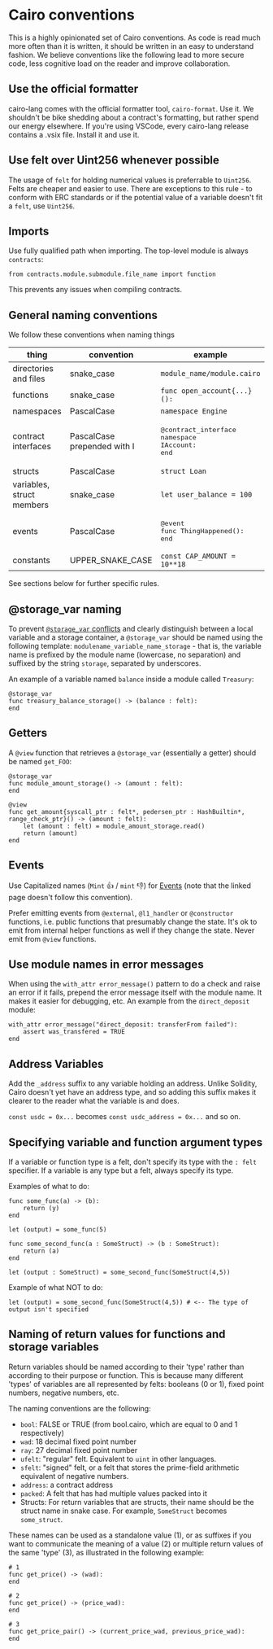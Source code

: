 # Cairo conventions

This is a highly opinionated set of Cairo conventions. As code is read much more often than it is written, it should be written in an easy to understand fashion. We believe conventions like the following lead to more secure code, less cognitive load on the reader and improve collaboration.

## Use the official formatter

cairo-lang comes with the official formatter tool, `cairo-format`. Use it. We shouldn't be bike shedding about a contract's formatting, but rather spend our energy elsewhere. If you're using VSCode, every cairo-lang release contains a .vsix file. Install it and use it.

## Use felt over Uint256 whenever possible

The usage of `felt` for holding numerical values is preferrable to `Uint256`. Felts are cheaper and easier to use. There are exceptions to this rule - to conform with ERC standards or if the potential value of a variable doesn't fit a `felt`, use `Uint256`.

## Imports

Use fully qualified path when importing. The top-level module is always `contracts`:

```cairo
from contracts.module.submodule.file_name import function
```

This prevents any issues when compiling contracts.

## General naming conventions

We follow these conventions when naming things

| thing                     | convention                  | example                                                          |
|---------------------------|-----------------------------|------------------------------------------------------------------|
| directories and files     | snake_case                  | `module_name/module.cairo`                                       |
| functions                 | snake_case                  | `func open_account{...}():`                                      |
| namespaces                | PascalCase                  | `namespace Engine`                                               |
| contract interfaces       | PascalCase prepended with I | <pre>@contract_interface<br />namespace IAccount:<br />end</pre> |
| structs                   | PascalCase                  | `struct Loan`                                                    |
| variables, struct members | snake_case                  | `let user_balance = 100`                                         |
| events                    | PascalCase                  | <pre>@event<br />func ThingHappened():<br />end</pre>            |
| constants                 | UPPER_SNAKE_CASE            | `const CAP_AMOUNT = 10**18`                                      |

See sections below for further specific rules.

## @storage_var naming

To prevent [`@storage_var` conflicts](https://github.com/crytic/amarna/issues/10) and clearly distinguish between a local variable and a storage container, a `@storage_var` should be named using the following template: `modulename_variable_name_storage` - that is, the variable name is prefixed by the module name (lowercase, no separation) and suffixed by the string `storage`, separated by underscores.

An example of a variable named `balance` inside a module called `Treasury`:

```cairo
@storage_var
func treasury_balance_storage() -> (balance : felt):
end
```

## Getters

A `@view` function that retrieves a `@storage_var` (essentially a getter) should be named `get_FOO`:

```cairo
@storage_var
func module_amount_storage() -> (amount : felt):
end

@view
func get_amount{syscall_ptr : felt*, pedersen_ptr : HashBuiltin*, range_check_ptr}() -> (amount : felt):
    let (amount : felt) = module_amount_storage.read()
    return (amount)
end
```

## Events

Use Capitalized names (`Mint` 👍 / `mint` 👎) for [Events](https://www.cairo-lang.org/docs/hello_starknet/events.html) (note that the linked page doesn't follow this convention).

Prefer emitting events from `@external`, `@l1_handler` or `@constructor` functions, i.e. public functions that presumably change the state. It's ok to emit from internal helper functions as well if they change the state. Never emit from `@view` functions.

## Use module names in error messages

When using the `with_attr error_message()` pattern to do a check and raise an error if it fails, prepend the error message itself with the module name. It makes it easier for debugging, etc. An example from the `direct_deposit` module:

```cairo
with_attr error_message("direct_deposit: transferFrom failed"):
    assert was_transfered = TRUE
end
```

## Address Variables

Add the `_address` suffix to any variable holding an address. Unlike Solidity, Cairo doesn't yet have an address type, and so adding this suffix makes it clearer to the reader what the variable is and does.

`const usdc = 0x...` becomes `const usdc_address = 0x...` and so on.

## Specifying variable and function argument types

If a variable or function type is a felt, don't specify its type with the `: felt` specifier. If a variable is any type but a felt, always specify its type.

Examples of what to do:

```cairo
func some_func(a) -> (b):
    return (y)
end
```

```cairo
let (output) = some_func(5)
```

```cairo
func some_second_func(a : SomeStruct) -> (b : SomeStruct):
    return (a)
end
```

```cairo
let (output : SomeStruct) = some_second_func(SomeStruct(4,5))
```

Example of what NOT to do:

```cairo
let (output) = some_second_func(SomeStruct(4,5)) # <-- The type of output isn't specified
```

## Naming of return values for functions and storage variables

Return variables should be named according to their 'type' rather than according to their purpose or function. This is because many different 'types' of variables are all represented by felts: booleans (0 or 1), fixed point numbers, negative numbers, etc.

The naming conventions are the following:

- `bool`: FALSE or TRUE (from bool.cairo, which are equal to 0 and 1 respectively)
- `wad`: 18 decimal fixed point number
- `ray`: 27 decimal fixed point number
- `ufelt`: "regular" felt. Equivalent to `uint` in other languages.
- `sfelt`: "signed" felt, or a felt that stores the prime-field arithmetic equivalent of negative numbers.
- `address`: a contract address
- `packed`: A felt that has had multiple values packed into it
- Structs: For return variables that are structs, their name should be the struct name in snake case. For example, `SomeStruct` becomes `some_struct`.

These names can be used as a standalone value (1), or as suffixes if you want to communicate the meaning of a value (2) or multiple return values of the same 'type' (3), as illustrated in the following example:

```cairo
# 1
func get_price() -> (wad):
end

# 2
func get_price() -> (price_wad):
end

# 3
func get_price_pair() -> (current_price_wad, previous_price_wad):
end
```
